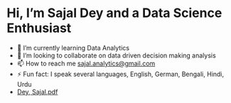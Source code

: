 # Hi, I’m Sajal Dey and a Data Science Enthusiast 

- 🌱 I’m currently learning Data Analytics
- 💞️ I’m looking to collaborate on data driven decision making analysis
- 📫 How to reach me sajal.analytics@gmail.com
- ⚡ Fun fact: I speak several languages, English, German, Bengali, Hindi, Urdu
- [Dey, Sajal.pdf](https://github.com/user-attachments/files/20575842/Dey.Sajal.pdf)


<!---
sajdey/sajdey is a ✨ special ✨ repository because its `README.md` (this file) appears on your GitHub profile.
You can click the Preview link to take a look at your changes.
--->
